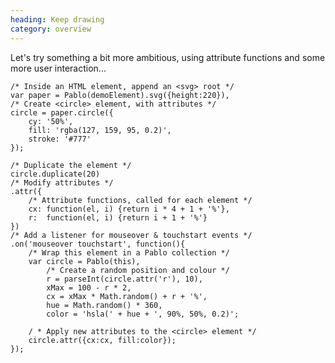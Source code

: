 ```yaml
--- 
heading: Keep drawing
category: overview
---
```


Let's try something a bit more ambitious, using attribute functions and some more user interaction... 

    /* Inside an HTML element, append an <svg> root */
    var paper = Pablo(demoElement).svg({height:220}),
    /* Create <circle> element, with attributes */
    circle = paper.circle({
        cy: '50%',
        fill: 'rgba(127, 159, 95, 0.2)',
        stroke: '#777'
    });

    /* Duplicate the element */
    circle.duplicate(20)
    /* Modify attributes */
    .attr({
        /* Attribute functions, called for each element */
        cx: function(el, i) {return i * 4 + 1 + '%'},
        r:  function(el, i) {return i + 1 + '%'}
    })
    /* Add a listener for mouseover & touchstart events */
    .on('mouseover touchstart', function(){
        /* Wrap this element in a Pablo collection */
        var circle = Pablo(this),
            /* Create a random position and colour */
            r = parseInt(circle.attr('r'), 10),
            xMax = 100 - r * 2,
            cx = xMax * Math.random() + r + '%',
            hue = Math.random() * 360,
            color = 'hsla(' + hue + ', 90%, 50%, 0.2)';

        / * Apply new attributes to the <circle> element */
        circle.attr({cx:cx, fill:color});
    });

<script>
// Toggle show/hide for the previous code example
(function(){
    if ('addEventListener' in document){
        var pElems = document.getElementsByTagName('p'),
            p = pElems[pElems.length - 1];

        document.addEventListener('DOMContentLoaded', function(){
            var jQuery = satya.jQuery,
                control = jQuery('<a>(show)</a>').appendTo(p),
                content = jQuery(p).next().hide(),
                hidden = true;

            control.on('click', function(){
                hidden = !hidden;
                if (hidden){
                    control.text('(show)');
                    content.slideUp();
                }
                else {
                    control.text('(hide)');
                    content.slideDown();
                }
            });
        }, false);
    }
}());
</script>

